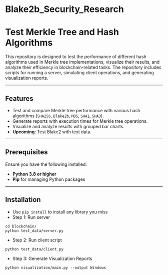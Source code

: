 # Blake2b_Security_Research

# Test Merkle Tree and Hash Algorithms

This repository is designed to test the performance of different hash algorithms used in Merkle tree implementations, visualize their results, and analyze their efficiency in blockchain-related tasks. The repository includes scripts for running a server, simulating client operations, and generating visualization reports.

---

## Features

- Test and compare Merkle tree performance with various hash algorithms (`SHA256`, `Blake2b`, `MD5`, `SHA1`, `SHA3`).
- Generate reports with execution times for Merkle tree operations.
- Visualize and analyze results with grouped bar charts.
- **Upcoming**: Test Blake2 with text data.

---

## Prerequisites

Ensure you have the following installed:

- **Python 3.8 or higher**
- **Pip** for managing Python packages

---

## Installation

- Use `pip install` to install any library you miss
- Step 1: Run server

```
cd blockchain/
python test_data/server.py
```

- Step 2: Run client script

```
python test_data/client.py
```

- Step 3: Generate Visualization Reports

```
python visualization/main.py --output Windows
```
